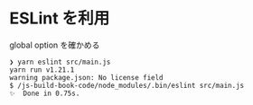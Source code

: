 # ESLint を利用

global option を確かめる

```
❯ yarn eslint src/main.js
yarn run v1.21.1
warning package.json: No license field
$ /js-build-book-code/node_modules/.bin/eslint src/main.js
✨  Done in 0.75s.
```

